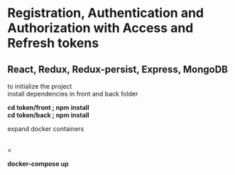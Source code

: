 # Registration, Authentication and Authorization with Access and Refresh tokens
## React, Redux, Redux-persist, Express, MongoDB

<p>to initialize the project<br>
install dependencies in front and back folder</p> 
<strong>cd token/front ; npm install </strong><br>
<strong>cd token/back ; npm install </strong><br>

<p>expand docker containers</p><br><

<strong>docker-compose up</strong>
